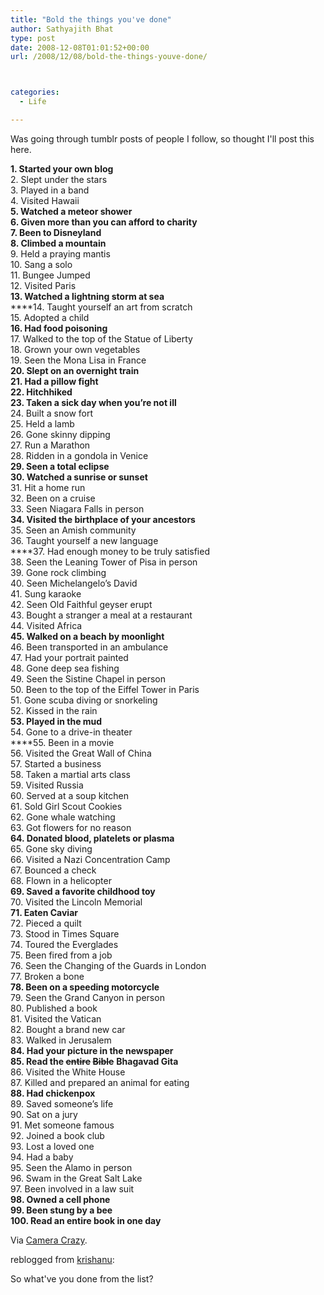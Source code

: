 ```yaml
---
title: "Bold the things you've done"
author: Sathyajith Bhat
type: post
date: 2008-12-08T01:01:52+00:00
url: /2008/12/08/bold-the-things-youve-done/



categories:
  - Life

---
```

Was going through tumblr posts of people I follow, so thought I'll post this here.

 **1. Started your own blog**  
2. Slept under the stars  
3. Played in a band  
4. Visited Hawaii  
 ****5. Watched a meteor shower  
6. Given more than you can afford to charity  
7. Been to Disneyland**  
8. Climbed a mountain**  
9. Held a praying mantis  
10. Sang a solo  
11. Bungee Jumped  
12. Visited Paris  
**13. Watched a lightning storm at sea**  
 ****14. Taught yourself an art from scratch  
15. Adopted a child  
**16. Had food poisoning**  
17. Walked to the top of the Statue of Liberty  
18. Grown your own vegetables  
19. Seen the Mona Lisa in France  
 **20. Slept on an overnight train**  
 **21. Had a pillow fight**  
**22. Hitchhiked**  
 **23. Taken a sick day when you’re not ill**  
24. Built a snow fort  
25. Held a lamb  
26. Gone skinny dipping  
27. Run a Marathon  
28. Ridden in a gondola in Venice  
 **29. Seen a total eclipse**  
 **30. Watched a sunrise or sunset**  
31. Hit a home run  
32. Been on a cruise  
33. Seen Niagara Falls in person  
 **34. Visited the birthplace of your ancestors**  
35. Seen an Amish community  
36. Taught yourself a new language  
 ****37. Had enough money to be truly satisfied  
38. Seen the Leaning Tower of Pisa in person  
39. Gone rock climbing  
40. Seen Michelangelo’s David  
41. Sung karaoke  
42. Seen Old Faithful geyser erupt  
43. Bought a stranger a meal at a restaurant  
44. Visited Africa  
 **45. Walked on a beach by moonlight**  
46. Been transported in an ambulance  
47. Had your portrait painted  
48. Gone deep sea fishing  
49. Seen the Sistine Chapel in person  
50. Been to the top of the Eiffel Tower in Paris  
51. Gone scuba diving or snorkeling  
52. Kissed in the rain  
 **53. Played in the mud**  
54. Gone to a drive-in theater  
 ****55. Been in a movie  
56. Visited the Great Wall of China  
57. Started a business  
58. Taken a martial arts class  
59. Visited Russia  
60. Served at a soup kitchen  
61. Sold Girl Scout Cookies  
62. Gone whale watching  
63. Got flowers for no reason  
**64. Donated blood, platelets or plasma**  
65. Gone sky diving  
66. Visited a Nazi Concentration Camp  
67. Bounced a check  
68. Flown in a helicopter  
 **69. Saved a favorite childhood toy**  
70. Visited the Lincoln Memorial  
**71. Eaten Caviar**  
72. Pieced a quilt  
73. Stood in Times Square  
74. Toured the Everglades  
75. Been fired from a job  
76. Seen the Changing of the Guards in London  
77. Broken a bone  
**78. Been on a speeding motorcycle**  
79. Seen the Grand Canyon in person  
80. Published a book  
81. Visited the Vatican  
82. Bought a brand new car  
83. Walked in Jerusalem  
**84. Had your picture in the newspaper**  
**85. Read the <span style="text-decoration: line-through;">entire</span> <span style="text-decoration: line-through;">Bible</span>** **Bhagavad Gita**  
86. Visited the White House  
87. Killed and prepared an animal for eating  
**88. Had chickenpox**  
89. Saved someone’s life  
90. Sat on a jury  
91. Met someone famous  
92. Joined a book club  
93. Lost a loved one  
94. Had a baby  
95. Seen the Alamo in person  
96. Swam in the Great Salt Lake  
97. Been involved in a law suit  
 **98. Owned a cell phone  
99. Been stung by a bee  
100. Read an entire book in one day**

Via [Camera Crazy][1].

reblogged from [krishanu][2]:

So what've you done from the list?

 [1]: https://cameracrazy-misty.blogspot.com/2008/12/bold-things-youve-done.html
 [2]: https://krishanu.de/post/63535824/bold-the-things-youve-done
